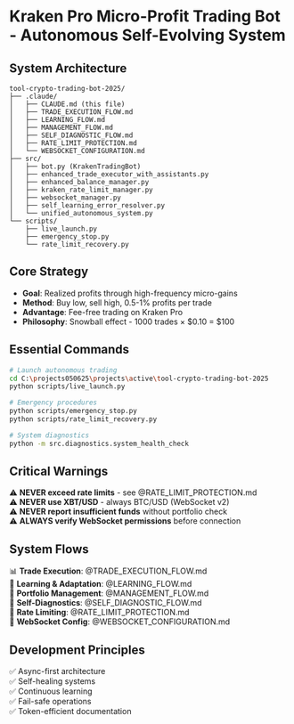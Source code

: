 # Kraken Pro Micro-Profit Trading Bot - Autonomous Self-Evolving System

<!-- CLAUDE-note-overview: Fee-free micro-profit trading bot with self-learning, self-diagnosing, self-repairing capabilities -->
<!-- CLAUDE-note-architecture: Multi-assistant autonomous system with portfolio intelligence and adaptive learning -->
<!-- CLAUDE-note-critical: Rate limits and WebSocket v2 authentication are primary failure vectors -->

## System Architecture
```
tool-crypto-trading-bot-2025/
├── .claude/
│   ├── CLAUDE.md (this file)
│   ├── TRADE_EXECUTION_FLOW.md
│   ├── LEARNING_FLOW.md
│   ├── MANAGEMENT_FLOW.md
│   ├── SELF_DIAGNOSTIC_FLOW.md
│   ├── RATE_LIMIT_PROTECTION.md
│   └── WEBSOCKET_CONFIGURATION.md
├── src/
│   ├── bot.py (KrakenTradingBot)
│   ├── enhanced_trade_executor_with_assistants.py
│   ├── enhanced_balance_manager.py
│   ├── kraken_rate_limit_manager.py
│   ├── websocket_manager.py
│   ├── self_learning_error_resolver.py
│   └── unified_autonomous_system.py
└── scripts/
    ├── live_launch.py
    ├── emergency_stop.py
    └── rate_limit_recovery.py
```

## Core Strategy

- **Goal**: Realized profits through high-frequency micro-gains
- **Method**: Buy low, sell high, 0.5-1% profits per trade
- **Advantage**: Fee-free trading on Kraken Pro
- **Philosophy**: Snowball effect - 1000 trades × $0.10 = $100

## Essential Commands

```bash
# Launch autonomous trading
cd C:\projects050625\projects\active\tool-crypto-trading-bot-2025
python scripts/live_launch.py

# Emergency procedures
python scripts/emergency_stop.py
python scripts/rate_limit_recovery.py

# System diagnostics
python -m src.diagnostics.system_health_check
```

## Critical Warnings

⚠️ **NEVER exceed rate limits** - see @RATE_LIMIT_PROTECTION.md  
⚠️ **NEVER use XBT/USD** - always BTC/USD (WebSocket v2)  
⚠️ **NEVER report insufficient funds** without portfolio check  
⚠️ **ALWAYS verify WebSocket permissions** before connection  

## System Flows

📊 **Trade Execution**: @TRADE_EXECUTION_FLOW.md  
🧠 **Learning & Adaptation**: @LEARNING_FLOW.md  
💼 **Portfolio Management**: @MANAGEMENT_FLOW.md  
🔧 **Self-Diagnostics**: @SELF_DIAGNOSTIC_FLOW.md  
🚦 **Rate Limiting**: @RATE_LIMIT_PROTECTION.md  
🔌 **WebSocket Config**: @WEBSOCKET_CONFIGURATION.md  

## Development Principles

✅ Async-first architecture  
✅ Self-healing systems  
✅ Continuous learning  
✅ Fail-safe operations  
✅ Token-efficient documentation